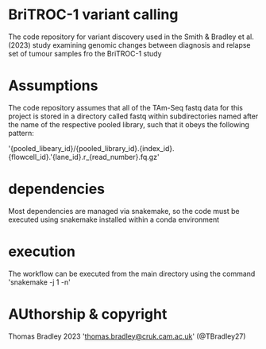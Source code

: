 # BriTROC-1 variant calling

The code repository for variant discovery used in the Smith & Bradley et al. (2023) study examining genomic changes between diagnosis and relapse set of tumour samples fro the BriTROC-1 study

# Assumptions

The code repository assumes that all of the TAm-Seq fastq data for this project is stored in a directory called fastq within subdirectories named after the name of the respective pooled library, such that it obeys the following pattern:

'{pooled_libeary_id}/{pooled_library_id}.{index_id}.{flowcell_id}.'{lane_id}.r_{read_number}.fq.gz'

# dependencies

Most dependencies are managed via snakemake, so the code must be executed using snakemake installed within a conda environment

# execution

The workflow can be executed from the main directory using the command 'snakemake -j 1 -n'

# AUthorship & copyright

Thomas Bradley 2023 'thomas.bradley@cruk.cam.ac.uk' (@TBradley27)
